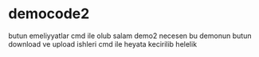 # democode2
butun emeliyyatlar cmd ile olub
salam
demo2
necesen
bu demonun butun download ve upload ishleri cmd ile heyata kecirilib
helelik

